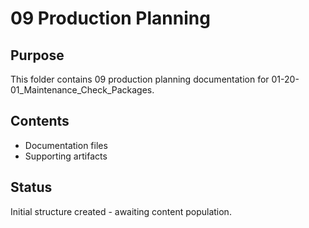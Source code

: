 # 09 Production Planning

## Purpose
This folder contains 09 production planning documentation for 01-20-01_Maintenance_Check_Packages.

## Contents
- Documentation files
- Supporting artifacts

## Status
Initial structure created - awaiting content population.
